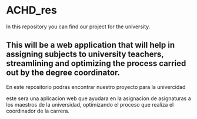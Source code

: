 # ACHD_res
In this repository you can find our project for the university.

This will be a web application that will help in assigning subjects to university teachers, streamlining and optimizing the process carried out by the degree coordinator.
--------------------------------------------------------------------------------------------------------------------------------------------------------------------------
En este repositorio podras encontrar nuestro proyecto para la univercidad

este sera una aplicacion web que ayudara en la asignacion de asignaturas a los maestros de la universidad, optimizando el proceso que realiza el coordinador de la carrera.
